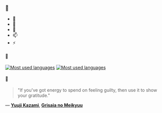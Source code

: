 ### 👋

- 🔭
- 🌱
- 💬
- 📫
- ⚡

#### 🧏

[![Most used languages](https://github-readme-stats-aynah.vercel.app/api/top-langs/?username=aynh&theme=solarized-dark&langs_count=6&layout=compact&hide_title=true)](https://github.com/anuraghazra/github-readme-stats#gh-dark-mode-only)
[![Most used languages](https://github-readme-stats-aynah.vercel.app/api/top-langs/?username=aynh&theme=solarized-light&langs_count=6&layout=compact&hide_title=true)](https://github.com/anuraghazra/github-readme-stats#gh-light-mode-only)

#### 💬

> "If you've got energy to spend on feeling guilty, then use it to show your gratitude."

&mdash; [**Yuuji Kazami**](https://myanimelist.net/character.php?q=Yuuji%20Kazami&cat=character), [**Grisaia no Meikyuu**](https://myanimelist.net/search/all?q=Grisaia%20no%20Meikyuu&cat=all)
